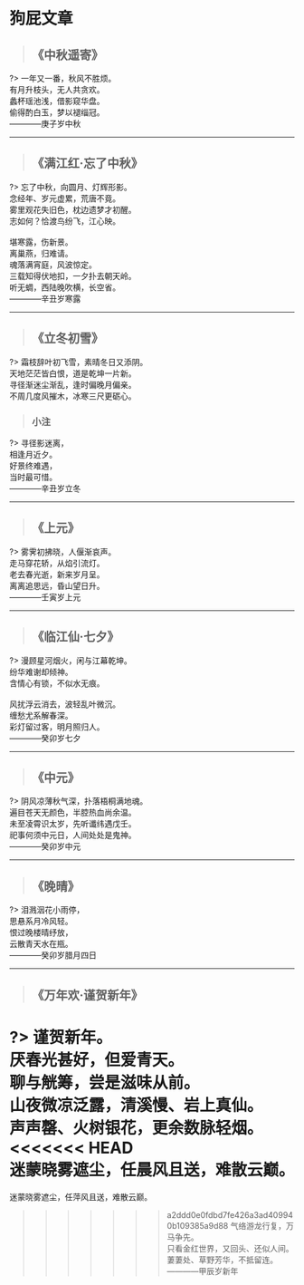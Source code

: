# 狗屁文章

> ## 《中秋遥寄》

?>
一年又一番，秋风不胜烦。  
有月升枝头，无人共贪欢。  
蠡杯瑶池浅，借影窥华盘。  
偷得酌白玉，梦以褪缁冠。  
————庚子岁中秋

---

> ## 《满江红·忘了中秋》

?>
忘了中秋，向圆月、灯辉形影。  
念经年、岁元虚累，荒唐不竟。  
雾里观花失旧色，枕边遗梦才初醒。  
志如何？恰渡鸟纷飞，江心映。  
<br>
堪寒露，伤新景。  
离巢燕，归难请。  
魂落满宵庭，风波惊定。  
三载知得伏地扣，一夕扑去朝天岭。  
听无蜩，西陆晚吹横，长空省。  
————辛丑岁寒露

---

> ## 《立冬初雪》

?>
霜枝辞叶初飞雪，素晴冬日又添阴。  
天地茫茫皆白恨，道是乾坤一片新。  
寻径渐迷尘渐乱，逢时偏晚月偏亲。  
不周几度风摧木，冰寒三尺更砺心。

> ### 小注

?>
寻径影迷离，  
相逢月近夕。  
好景终难遇，  
当时最可惜。  
————辛丑岁立冬

---

> ## 《上元》

?>
雾霁初拂晓，人偃渐哀声。  
走马穿花轿，从焰引流灯。  
老去春光逝，新来岁月呈。  
离离追思远，昏山望日升。  
————壬寅岁上元

---

> ## 《临江仙·七夕》

?>
漫顾星河烟火，闲与江幕乾坤。  
纷华难谢却倾神。  
含情心有锁，不似水无痕。  
<br> 
风扰浮云消去，波轻乱叶微沉。  
缠愁尤系解春深。  
彩灯留过客，明月照归人。  
————癸卯岁七夕

---

> ## 《中元》

?>
阴风凉薄秋气深，扑落梧桐满地魂。  
遍目苍天无颜色，半腔热血尚余温。  
未至凌霄识太岁，先听谶纬遇戊壬。  
祀事何须中元日，人间处处是鬼神。  
————癸卯岁中元

---

> ## 《晚晴》

?>
泪溅洇花小雨停，  
思悬系月冷风轻。  
恨过晚楼晴纾放，  
云散青天水在瓶。  
————癸卯岁腊月四日

---

> ## 《万年欢·谨贺新年》

?>
谨贺新年。  
厌春光甚好，但爱青天。  
聊与觥筹，尝是滋味从前。  
山夜微凉泛露，清溪慢、岩上真仙。  
声声罄、火树银花，更余数脉轻烟。  
<<<<<<< HEAD
<br>
迷蒙晓雾遮尘，任晨风且送，难散云巅。  
=======
>  
迷蒙晓雾遮尘，任萍风且送，难散云巅。  
>>>>>>> a2ddd0e0fdbd7fe426a3ad409940b109385a9d88
气络游龙行复，万马争先。  
只看金红世界，又回头、还似人间。  
萋萋处、草野芳华，不抵留连。  
————甲辰岁新年  
